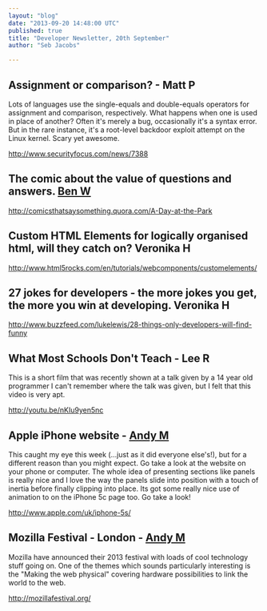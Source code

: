 ```yaml
---
layout: "blog"
date: "2013-09-20 14:48:00 UTC"
published: true
title: "Developer Newsletter, 20th September"
author: "Seb Jacobs"

---
```


## Assignment or comparison? - Matt P Lots of languages use the single-equals and double-equals operators for assignment and comparison, respectively. What happens when one is used in place of another? Often it's merely a bug, occasionally it's a syntax error. But in the rare instance, it's a root-level backdoor exploit attempt on the Linux kernel. Scary yet awesome.

http://www.securityfocus.com/news/7388

 ## The comic about the value of questions and answers. [Ben W](http://www.unboxedconsulting.com/people/ben-wong)

http://comicsthatsaysomething.quora.com/A-Day-at-the-Park

 ## Custom HTML Elements for logically organised html, will they catch on? Veronika H

http://www.html5rocks.com/en/tutorials/webcomponents/customelements/

 ## 27 jokes for developers - the more jokes you get, the more you win at developing. Veronika H

http://www.buzzfeed.com/lukelewis/28-things-only-developers-will-find-funny

 ## What Most Schools Don't Teach - Lee R This is a short film that was recently shown at a talk given by a 14 year old programmer I can't remember where the talk was given, but I felt that this video is very apt.

http://youtu.be/nKIu9yen5nc

 ## Apple iPhone website - [Andy M](http://www.unboxedconsulting.com/people/andrew-mitchell) This caught my eye this week (…just as it did everyone else's!), but for a different reason than you might expect. Go take a look at the website on your phone or computer. The whole idea of presenting sections like panels is really nice and I love the way the panels slide into position with a touch of inertia before finally clipping into place. Its got some really nice use of animation to on the iPhone 5c page too. Go take a look!

http://www.apple.com/uk/iphone-5s/

 ## Mozilla Festival - London - [Andy M](http://www.unboxedconsulting.com/people/andrew-mitchell) Mozilla have announced their 2013 festival with loads of cool technology stuff going on. One of the themes which sounds particularly interesting is the "Making the web physical" covering hardware possibilities to link the world to the web.

http://mozillafestival.org/


